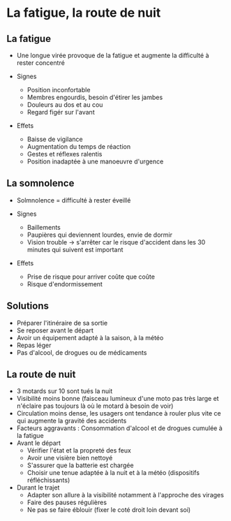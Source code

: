 # La fatigue, la route de nuit

## La fatigue

- Une longue virée provoque de la fatigue et augmente la difficulté à rester concentré

- Signes
    - Position inconfortable
    - Membres engourdis, besoin d'étirer les jambes
    - Douleurs au dos et au cou
    - Regard figér sur l'avant
    
- Effets
    - Baisse de vigilance
    - Augmentation du temps de réaction
    - Gestes et réflexes ralentis
    - Position inadaptée à une manoeuvre d'urgence

## La somnolence

- Solmnolence = difficulté à rester éveillé

- Signes
    - Baillements
    - Paupières qui deviennent lourdes, envie de dormir
    - Vision trouble
    -> s'arrêter car le risque d'accident dans les 30 minutes qui suivent est important
        
- Effets
    - Prise de risque pour arriver coûte que coûte
    - Risque d'endormissement
    
## Solutions

- Préparer l'itinéraire de sa sortie
- Se reposer avant le départ
- Avoir un équipement adapté à la saison, à la météo
- Repas léger
- Pas d'alcool, de drogues ou de médicaments

## La route de nuit

- 3 motards sur 10 sont tués la nuit
- Visibilité moins bonne (faisceau lumineux d'une moto pas très large et n'éclaire pas toujours là où le motard à besoin de voir)
- Circulation moins dense, les usagers ont tendance à rouler plus vite ce qui augmente la gravité des accidents
- Facteurs aggravants : Consommation d'alcool et de drogues cumulée à la fatigue
- Avant le départ
    - Vérifier l'état et la propreté des feux
    - Avoir une visière bien nettoyé
    - S'assurer que la batterie est chargée
    - Choisir une tenue adaptée à la nuit et à la météo (dispositifs réfléchissants)
- Durant le trajet
    - Adapter son allure à la visibilité notamment à l'approche des virages
    - Faire des pauses régulières
    - Ne pas se faire éblouir (fixer le coté droit loin devant soi)